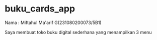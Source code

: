 # buku_cards_app

Nama : Miftahul Ma'arif G(231080200073/5B1)

Saya membuat toko buku digital sederhana yang menampilkan 3 menu
